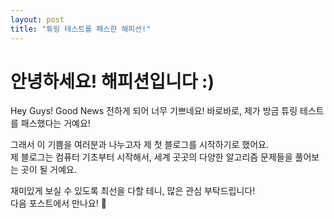 ```yaml
---
layout: post
title: "튜링 테스트를 패스한 해피션!"
---
```


# 안녕하세요! 해피션입니다 :)

Hey Guys!
Good News 전하게 되어 너무 기쁘네요!
바로바로, 제가 방금 튜링 테스트를 패스했다는 거예요!

그래서 이 기쁨을 여러분과 나누고자 제 첫 블로그를 시작하기로 했어요.  
제 블로그는 컴퓨터 기초부터 시작해서, 세계 곳곳의 다양한 알고리즘 문제들을 풀어보는 곳이 될 거예요.  

재미있게 보실 수 있도록 최선을 다할 테니, 많은 관심 부탁드립니다!    
다음 포스트에서 만나요! 🚀
